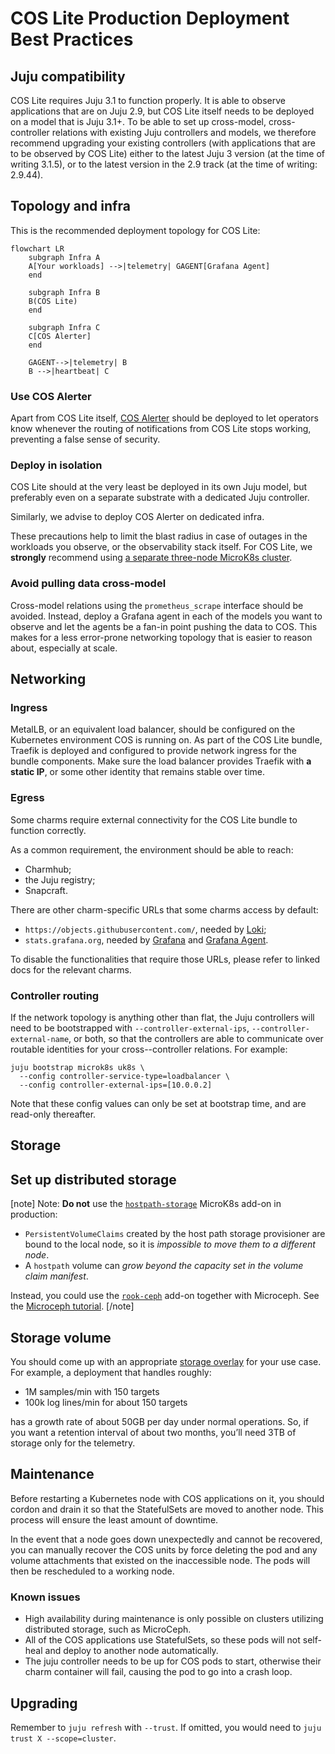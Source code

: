# COS Lite Production Deployment Best Practices

## Juju compatibility

COS Lite requires Juju 3.1 to function properly. It is able to observe applications that are on Juju 2.9, but COS Lite itself needs to be deployed on a model that is Juju 3.1+. To be able to set up cross-model, cross-controller relations with existing Juju controllers and models, we therefore recommend upgrading your existing controllers (with applications that are to be observed by COS Lite) either to the latest Juju 3 version (at the time of writing 3.1.5), or to the latest version in the 2.9 track (at the time of writing: 2.9.44).

## Topology and infra

This is the recommended deployment topology for COS Lite:

```{mermaid}
flowchart LR
    subgraph Infra A
    A[Your workloads] -->|telemetry| GAGENT[Grafana Agent]
    end
    
    subgraph Infra B
    B(COS Lite)
    end

    subgraph Infra C
    C[COS Alerter]
    end

    GAGENT-->|telemetry| B
    B -->|heartbeat| C
```    

### Use COS Alerter
Apart from COS Lite itself, [COS Alerter](https://github.com/canonical/cos-alerter) should be deployed to let operators know whenever the routing of notifications from COS Lite stops working, preventing a false sense of security.


### Deploy in isolation
COS Lite should at the very least be deployed in its own Juju model, but preferably even on a separate substrate with a dedicated Juju controller.

Similarly, we advise to deploy COS Alerter on dedicated infra.

These precautions help to limit the blast radius in case of outages in the workloads you observe, or the observability stack itself. For COS Lite, we **strongly** recommend using [a separate three-node MicroK8s cluster](https://microk8s.io/docs/high-availability).


### Avoid pulling data cross-model

Cross-model relations using the `prometheus_scrape` interface should be avoided. Instead, deploy a Grafana agent in each of the models you want to observe and let the agents be a fan-in point pushing the data to COS. This makes for a less error-prone networking topology that is easier to reason about, especially at scale.

## Networking

### Ingress

MetalLB, or an equivalent load balancer, should be configured on the Kubernetes environment COS is running on. As part of the COS Lite bundle, Traefik is deployed and configured to provide network ingress for the bundle components. Make sure the load balancer provides Traefik with **a static IP**, or some other identity that remains stable over time.

### Egress
Some charms require external connectivity for the COS Lite bundle to function correctly.

As a common requirement, the environment should be able to reach:
* Charmhub;
* the Juju registry;
* Snapcraft.

There are other charm-specific URLs that some charms access by default:
* `https://objects.githubusercontent.com/`, needed by [Loki](https://charmhub.io/loki-k8s/docs/network);
* `stats.grafana.org`, needed by [Grafana](https://charmhub.io/grafana-k8s/docs/network-requirements) and [Grafana Agent](https://charmhub.io/grafana-k8s/docs/network-requirements).

To disable the functionalities that require those URLs, please refer to linked docs for the relevant charms.

### Controller routing

If the network topology is anything other than flat, the Juju controllers will need to be bootstrapped with `--controller-external-ips`, `--controller-external-name`, or both, so that the controllers are able to communicate over routable identities for your cross--controller relations. For example:

```
juju bootstrap microk8s uk8s \
  --config controller-service-type=loadbalancer \
  --config controller-external-ips=[10.0.0.2]
```

Note that these config values can only be set at bootstrap time, and are read-only thereafter.

## Storage

## Set up distributed storage
[note]
Note: **Do not** use the [`hostpath-storage`](https://microk8s.io/docs/addon-hostpath-storage) MicroK8s add-on in production:
 * `PersistentVolumeClaims` created by the host path storage provisioner are bound to the local node, so it is *impossible to move them to a different node*.
 * A `hostpath` volume can *grow beyond the capacity set in the volume claim manifest*.

Instead, you could use the [`rook-ceph`](https://microk8s.io/docs/addon-rook-ceph) add-on together with Microceph. See the [Microceph tutorial](https://charmhub.io/cos-lite/docs/tutorials/distributed-storage?channel=latest/edge).
[/note]

## Storage volume

You should come up with an appropriate [storage overlay](https://github.com/canonical/cos-lite-bundle/blob/main/overlays/storage-small-overlay.yaml) for your use case. For example, a deployment that handles roughly:

- 1M samples/min with 150 targets
- 100k log lines/min for about 150 targets

has a growth rate of about 50GB per day under normal operations. So, if you want a retention interval of about two months, you’ll need 3TB of storage only for the telemetry.

## Maintenance
Before restarting a Kubernetes node with COS applications on it, you should cordon and drain it so that the StatefulSets are moved to another node. This process will ensure the least amount of downtime.

In the event that a node goes down unexpectedly and cannot be recovered, you can manually recover the COS units by force deleting the pod and any volume attachments that existed on the inaccessible node. The pods will then be rescheduled to a working node.

### Known issues
- High availability during maintenance is only possible on clusters utilizing distributed storage, such as MicroCeph.
- All of the COS applications use StatefulSets, so these pods will not self-heal and deploy to another node automatically.
- The juju controller needs to be up for COS pods to start, otherwise their charm container will fail, causing the pod to go into a crash loop.

## Upgrading
Remember to `juju refresh` with `--trust`. If omitted, you would need to `juju trust X --scope=cluster`.